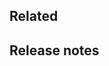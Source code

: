 <!-- This Template states the absolute minimum for an MR.
    If you want to have a more elaborate template or know why we have this structure,
    please use the "Mixed Template" or consult the Wiki. -->
<!-- Add the CI labels to trigger the appropriate tests (e.g. "unit_test_esp32") --><!-- Mandatory -->
<!-- Make sure the commit message follows the Wiki about "Commit Messages" --><!-- Mandatory -->

<!-- Add description of the change here --><!-- Mandatory -->

## Related <!-- Optional -->
<!-- Related Jira issues and Github issues or write "No related issues"-->

## Release notes <!-- Mandatory -->
<!-- Either state release notes or write "No release notes" -->

<!-- ## Breaking change notes --><!-- Optional -->
